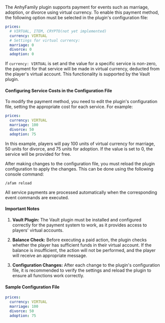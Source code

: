 The AnhyFamily plugin supports payment for events such as marriage, adoption, or divorce using virtual currency. To enable this payment method, the following option must be selected in the plugin's configuration file:

```yaml
prices:
  # VIRTUAL, ITEM, CRYPTO(not yet implemented)
  currency: VIRTUAL
  # Settings for virtual currency:
  marriage: 0
  divorce: 0
  adoption: 0
```

If `currency: VIRTUAL` is set and the value for a specific service is non-zero, the payment for that service will be made in virtual currency, deducted from the player's virtual account. This functionality is supported by the Vault plugin.

#### Configuring Service Costs in the Configuration File

To modify the payment method, you need to edit the plugin's configuration file, setting the appropriate cost for each service. For example:

```yaml
prices:
  currency: VIRTUAL
  marriage: 100
  divorce: 50
  adoption: 75
```

In this example, players will pay 100 units of virtual currency for marriage, 50 units for divorce, and 75 units for adoption. If the value is set to 0, the service will be provided for free.

After making changes to the configuration file, you must reload the plugin configuration to apply the changes. This can be done using the following console command:

```
/afam reload
```

All service payments are processed automatically when the corresponding event commands are executed.

#### Important Notes

1. **Vault Plugin:** The Vault plugin must be installed and configured correctly for the payment system to work, as it provides access to players' virtual accounts.

2. **Balance Check:** Before executing a paid action, the plugin checks whether the player has sufficient funds in their virtual account. If the balance is insufficient, the action will not be performed, and the player will receive an appropriate message.

3. **Configuration Changes:** After each change to the plugin's configuration file, it is recommended to verify the settings and reload the plugin to ensure all functions work correctly.

#### Sample Configuration File

```yaml
prices:
  currency: VIRTUAL
  marriage: 100
  divorce: 50
  adoption: 75
```